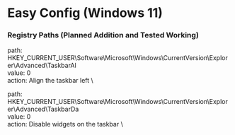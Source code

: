 # Easy Config (Windows 11)
### Registry Paths (Planned Addition and Tested Working)
path: HKEY_CURRENT_USER\Software\Microsoft\Windows\CurrentVersion\Explorer\Advanced\TaskbarAl \
value: 0 \
action: Align the taskbar left \\

path: HKEY_CURRENT_USER\Software\Microsoft\Windows\CurrentVersion\Explorer\Advanced\TaskbarDa \
value: 0 \
action: Disable widgets on the taskbar \
